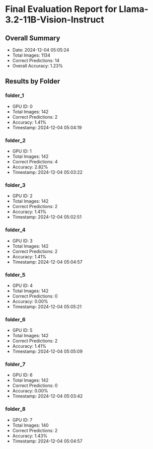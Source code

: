 # Final Evaluation Report for Llama-3.2-11B-Vision-Instruct

## Overall Summary
- Date: 2024-12-04 05:05:24
- Total Images: 1134
- Correct Predictions: 14
- Overall Accuracy: 1.23%

## Results by Folder

### folder_1
- GPU ID: 0
- Total Images: 142
- Correct Predictions: 2
- Accuracy: 1.41%
- Timestamp: 2024-12-04 05:04:19

### folder_2
- GPU ID: 1
- Total Images: 142
- Correct Predictions: 4
- Accuracy: 2.82%
- Timestamp: 2024-12-04 05:03:22

### folder_3
- GPU ID: 2
- Total Images: 142
- Correct Predictions: 2
- Accuracy: 1.41%
- Timestamp: 2024-12-04 05:02:51

### folder_4
- GPU ID: 3
- Total Images: 142
- Correct Predictions: 2
- Accuracy: 1.41%
- Timestamp: 2024-12-04 05:04:57

### folder_5
- GPU ID: 4
- Total Images: 142
- Correct Predictions: 0
- Accuracy: 0.00%
- Timestamp: 2024-12-04 05:05:21

### folder_6
- GPU ID: 5
- Total Images: 142
- Correct Predictions: 2
- Accuracy: 1.41%
- Timestamp: 2024-12-04 05:05:09

### folder_7
- GPU ID: 6
- Total Images: 142
- Correct Predictions: 0
- Accuracy: 0.00%
- Timestamp: 2024-12-04 05:03:42

### folder_8
- GPU ID: 7
- Total Images: 140
- Correct Predictions: 2
- Accuracy: 1.43%
- Timestamp: 2024-12-04 05:04:57

